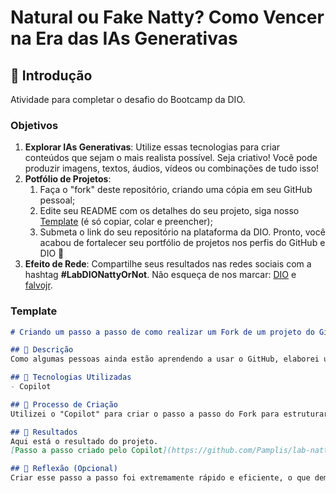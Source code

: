 # Natural ou Fake Natty? Como Vencer na Era das IAs Generativas

## 🚀 Introdução

Atividade para completar o desafio do Bootcamp da DIO.

### Objetivos

1. **Explorar IAs Generativas**: Utilize essas tecnologias para criar conteúdos que sejam o mais realista possível. Seja criativo! Você pode produzir imagens, textos, áudios, vídeos ou combinações de tudo isso!
1. **Potfólio de Projetos**:
    1. Faça o "fork" deste repositório, criando uma cópia em seu GitHub pessoal;
    2. Edite seu README com os detalhes do seu projeto, siga nosso [Template](#template) (é só copiar, colar e preencher);
    3. Submeta o link do seu repositório na plataforma da DIO. Pronto, você acabou de fortalecer seu portfólio de projetos nos perfis do GitHub e DIO 🚀
1. **Efeito de Rede**: Compartilhe seus resultados nas redes sociais com a hashtag **#LabDIONattyOrNot**. Não esqueça de nos marcar: [DIO](https://www.linkedin.com/school/dio-makethechange) e [falvojr](https://www.linkedin.com/in/falvojr).

### Template

```markdown
# Criando um passo a passo de como realizar um Fork de um projeto do GitHub.

## 📒 Descrição
Como algumas pessoas ainda estão aprendendo a usar o GitHub, elaborei um passo a passo de como realizar um Fork de um projeto utilizando o Copilot.

## 🤖 Tecnologias Utilizadas
- Copilot

## 🧐 Processo de Criação
Utilizei o "Copilot" para criar o passo a passo do Fork para estruturar o conteúdo. 

## 🚀 Resultados
Aqui está o resultado do projeto.
[Passo a passo criado pelo Copilot](https://github.com/Pamplis/lab-natty-or-not/blob/main/)

## 💭 Reflexão (Opcional)
Criar esse passo a passo foi extremamente rápido e eficiente, o que demonstra o quanto de tempo poupei ao utilizar o Copilot para me auxiliar na criação do passo a passo.
```
